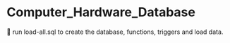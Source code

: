 # Computer_Hardware_Database
📔
run load-all.sql to create the database, functions, triggers and load data.
